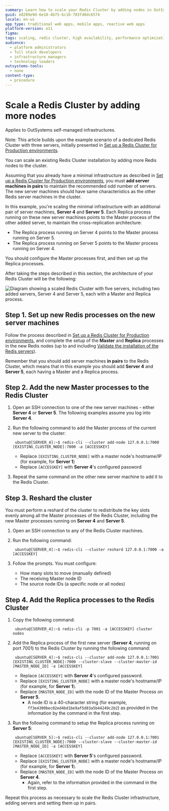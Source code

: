 ```yaml
---
summary: Learn how to scale your Redis Cluster by adding nodes in OutSystems 11 (O11) self-managed infrastructures.
guid: e8289e9d-6e18-4b75-bc16-783fd0dc6574
locale: en-us
app_type: traditional web apps, mobile apps, reactive web apps
platform-version: o11
figma:
tags: scaling, redis cluster, high availability, performance optimization, infrastructure management
audience:
  - platform administrators
  - full stack developers
  - infrastructure managers
  - technology leaders
outsystems-tools:
  - none
content-type:
  - procedure
---
```


# Scale a Redis Cluster by adding more nodes

<div class="info" markdown="1">

Applies to OutSystems self-managed infrastructures.

</div>


<div class="info" markdown="1">

Note: This article builds upon the example scenario of a dedicated Redis Cluster with three servers, initially presented in [Set up a Redis Cluster for Production environments](setup-prod.md).

</div>

You can scale an existing Redis Cluster installation by adding more Redis nodes to the cluster.

Assuming that you already have a minimal infrastructure as described in [Set up a Redis Cluster for Production environments](setup-prod.md), you must **add server machines in pairs** to maintain the recommended odd number of servers. The new server machines should have same characteristics as the other Redis server machines in the cluster.

In this example, you're scaling the minimal infrastructure with an additional pair of server machines, **Server 4** and **Server 5**. Each Replica process running on these new server machines points to the Master process of the other added server, to maintain the cross-replication architecture:

* The Replica process running on Server 4 points to the Master process running on Server 5.
* The Replica process running on Server 5 points to the Master process running on Server 4.

You should configure the Master processes first, and then set up the Replica processes.

After taking the steps described in this section, the architecture of your Redis Cluster will be the following:

![Diagram showing a scaled Redis Cluster with five servers, including two added servers, Server 4 and Server 5, each with a Master and Replica process.](images/redis-arch-5-node-diag.png "Redis Cluster 5-Node Architecture Diagram")

## Step 1. Set up new Redis processes on the new server machines

Follow the process described in [Set up a Redis Cluster for Production environments](setup-prod.md), and complete the setup of the **Master** and **Replica** processes in the new Redis nodes (up to and including [Validate the installation of the Redis servers](setup-prod.md#validate-the-installation-of-the-redis-servers)). 

Remember that you should add server machines **in pairs** to the Redis Cluster, which means that in this example you should add **Server 4** and **Server 5**, each having a Master and a Replica process.

## Step 2. Add the new Master processes to the Redis Cluster

1. Open an SSH connection to one of the new server machines - either **Server 4** or **Server 5**. The following examples assume you log into **Server 4**.

1. Run the following command to add the Master process of the current new server to the cluster:

        ubuntu@[SERVER_4]:~$ redis-cli --cluster add-node 127.0.0.1:7000 [EXISTING_CLUSTER_NODE]:7000 -a [ACCESSKEY]
   
   * Replace `[EXISTING_CLUSTER_NODE]` with a master node's hostname/IP (for example, for **Server 1**)
   * Replace `[ACCESSKEY]` with **Server 4**'s configured password

1. Repeat the same command on the other new server machine to add it to the Redis Cluster.

## Step 3. Reshard the cluster

You must perform a reshard of the cluster to redistribute the key slots evenly among all the Master processes of the Redis Cluster, including the new Master processes running on **Server 4** and **Server 5**.

1. Open an SSH connection to any of the Redis Cluster machines.

1. Run the following command:

        ubuntu@[SERVER_4]:~$ redis-cli --cluster reshard 127.0.0.1:7000 -a [ACCESSKEY]

1. Follow the prompts. You must configure:
   * How many slots to move (manually defined)
   * The receiving Master node ID
   * The source node IDs (a specific node or all nodes)

## Step 4. Add the Replica processes to the Redis Cluster

1. Copy the following command:
      
        ubuntu@[SERVER_4]:~$ redis-cli -p 7001 -a [ACCESSKEY] cluster nodes

1. Add the Replica process of the first new server (**Server 4**, running on port 7001) to the Redis Cluster by running the following command:

        ubuntu@[SERVER_4]:~$ redis-cli --cluster add-node 127.0.0.1:7001 [EXISTING_CLUSTER_NODE]:7000 --cluster-slave --cluster-master-id [MASTER_NODE_ID] -a [ACCESSKEY]

    * Replace `[ACCESSKEY]` with **Server 4**'s configured password.
    * Replace `[EXISTING_CLUSTER_NODE]` with a master node's hostname/IP (for example, for **Server 1**).
    * Replace `[MASTER_NODE_ID]` with the node ID of the Master Process on **Server 5**. 
      * A node ID is a 40-character string (for example, `ff3e4300bec02ed4bd1be9af5d83a5b44249c2b2`) as provided in the information by the command in the first step. 

1. Run the following command to setup the Replica process running on **Server 5**:

        ubuntu@[SERVER_5]:~$ redis-cli --cluster add-node 127.0.0.1:7001 [EXISTING_CLUSTER_NODE]:7000 --cluster-slave --cluster-master-id [MASTER_NODE_ID] -a [ACCESSKEY]

    * Replace `[ACCESSKEY]` with **Server 5**'s configured password. 
    * Replace `[EXISTING_CLUSTER_NODE]` with a master node's hostname/IP (for example, for **Server 1**).
    * Replace `[MASTER_NODE_ID]` with the node ID of the Master Process on **Server 4**.
      * Again, refer to the information provided in the command in the first step.

Repeat this process as necessary to scale the Redis Cluster infrastructure, adding servers and setting them up in pairs.
